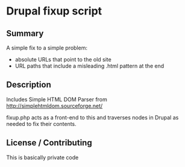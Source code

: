 # Drupal fixup script #

## Summary ##

A simple fix to a simple problem:

 - absolute URLs that point to the old site
 - URL paths that include a misleading .html pattern at the end

## Description ##

Includes Simple HTML DOM Parser from http://simplehtmldom.sourceforge.net/

fixup.php acts as a front-end to this and traverses nodes in Drupal as needed to fix their contents.

## License / Contributing ##

This is basically private code


